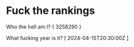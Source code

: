 # Fuck the rankings

Who the hell am I?
{ 3258290 }

What fucking year is it?
[ 2024-04-15T20:30:00Z ]
